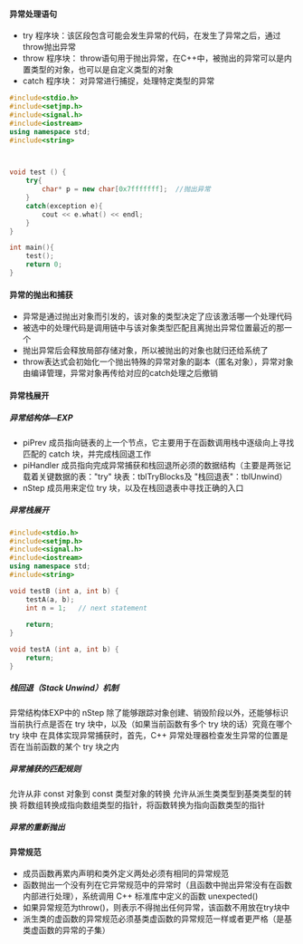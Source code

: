 #### 异常处理语句
- try 程序块：该区段包含可能会发生异常的代码，在发生了异常之后，通过throw抛出异常
- throw 程序块： throw语句用于抛出异常，在C++中，被抛出的异常可以是内置类型的对象，也可以是自定义类型的对象
- catch 程序块： 对异常进行捕捉，处理特定类型的异常

```cpp
#include<stdio.h>
#include<setjmp.h>
#include<signal.h>
#include<iostream>
using namespace std;
#include<string>



void test () {
    try{
        char* p = new char[0x7fffffff];  //抛出异常
    }
    catch(exception e){
        cout << e.what() << endl;
    }
}

int main(){
    test();
    return 0;
}
```

#### 异常的抛出和捕获
- 异常是通过抛出对象而引发的，该对象的类型决定了应该激活哪一个处理代码
- 被选中的处理代码是调用链中与该对象类型匹配且离抛出异常位置最近的那一个
- 抛出异常后会释放局部存储对象，所以被抛出的对象也就归还给系统了
- throw表达式会初始化一个抛出特殊的异常对象的副本（匿名对象），异常对象由编译管理，异常对象再传给对应的catch处理之后撤销

#### 异常栈展开
##### 异常结构体—EXP
- piPrev 成员指向链表的上一个节点，它主要用于在函数调用栈中逐级向上寻找匹配的 catch 块，并完成栈回退工作
- piHandler 成员指向完成异常捕获和栈回退所必须的数据结构（主要是两张记载着关键数据的表："try" 块表：tblTryBlocks及 "栈回退表"：tblUnwind）
- nStep 成员用来定位 try 块，以及在栈回退表中寻找正确的入口

##### 异常栈展开
```cpp
#include<stdio.h>
#include<setjmp.h>
#include<signal.h>
#include<iostream>
using namespace std;
#include<string>

void testB (int a, int b) {
    testA(a, b);
    int n = 1;   // next statement
    
    return;
}

void testA (int a, int b) {
    return;
}
```

##### 栈回退（Stack Unwind）机制
异常结构体EXP中的 nStep 除了能够跟踪对象创建、销毁阶段以外，还能够标识当前执行点是否在 try 块中，以及（如果当前函数有多个 try 块的话）究竟在哪个 try 块中
在具体实现异常捕获时，首先，C++ 异常处理器检查发生异常的位置是否在当前函数的某个 try 块之内

##### 异常捕获的匹配规则
允许从非 const 对象到 const 类型对象的转换
允许从派生类类型到基类类型的转换
将数组转换成指向数组类型的指针，将函数转换为指向函数类型的指针

##### 异常的重新抛出
#### 异常规范
- 成员函数再累内声明和类外定义两处必须有相同的异常规范
- 函数抛出一个没有列在它异常规范中的异常时（且函数中抛出异常没有在函数内部进行处理），系统调用 C++ 标准库中定义的函数 unexpected()
- 如果异常规范为throw()，则表示不得抛出任何异常，该函数不用放在try块中
- 派生类的虚函数的异常规范必须基类虚函数的异常规范一样或者更严格（是基类虚函数的异常的子集）





